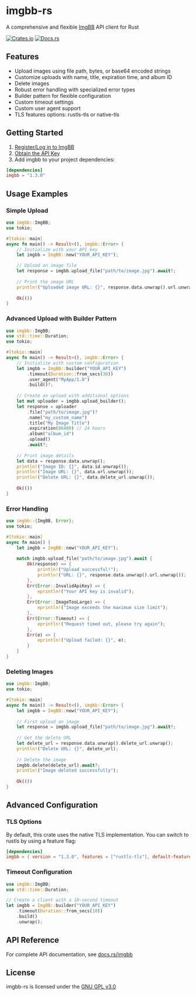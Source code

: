 # imgbb-rs

A comprehensive and flexible [ImgBB](https://imgbb.com/) API client for Rust

[![Crates.io](https://img.shields.io/crates/v/imgbb.svg)](https://crates.io/crates/imgbb)
[![Docs.rs](https://docs.rs/imgbb/badge.svg)](https://docs.rs/imgbb)

## Features

- Upload images using file path, bytes, or base64 encoded strings
- Customize uploads with name, title, expiration time, and album ID
- Delete images
- Robust error handling with specialized error types
- Builder pattern for flexible configuration
- Custom timeout settings
- Custom user agent support
- TLS features options: rustls-tls or native-tls

## Getting Started

1. [Register/Log in to ImgBB](https://imgbb.com/login)
2. [Obtain the API Key](https://api.imgbb.com)
3. Add imgbb to your project dependencies:

```toml
[dependencies]
imgbb = "1.3.0"
```

## Usage Examples

### Simple Upload

```rust
use imgbb::ImgBB;
use tokio;

#[tokio::main]
async fn main() -> Result<(), imgbb::Error> {
    // Initialize with your API key
    let imgbb = ImgBB::new("YOUR_API_KEY");

    // Upload an image file
    let response = imgbb.upload_file("path/to/image.jpg").await?;
    
    // Print the image URL
    println!("Uploaded image URL: {}", response.data.unwrap().url.unwrap());
    
    Ok(())
}
```

### Advanced Upload with Builder Pattern

```rust
use imgbb::ImgBB;
use std::time::Duration;
use tokio;

#[tokio::main]
async fn main() -> Result<(), imgbb::Error> {
    // Initialize with custom configuration
    let imgbb = ImgBB::builder("YOUR_API_KEY")
        .timeout(Duration::from_secs(30))
        .user_agent("MyApp/1.0")
        .build()?;
        
    // Create an upload with additional options
    let mut uploader = imgbb.upload_builder();
    let response = uploader
        .file("path/to/image.jpg")?
        .name("my_custom_name")
        .title("My Image Title")
        .expiration(86400) // 24 hours
        .album("album_id")
        .upload()
        .await?;
        
    // Print image details
    let data = response.data.unwrap();
    println!("Image ID: {}", data.id.unwrap());
    println!("Image URL: {}", data.url.unwrap());
    println!("Delete URL: {}", data.delete_url.unwrap());
    
    Ok(())
}
```

### Error Handling

```rust
use imgbb::{ImgBB, Error};
use tokio;

#[tokio::main]
async fn main() {
    let imgbb = ImgBB::new("YOUR_API_KEY");
    
    match imgbb.upload_file("path/to/image.jpg").await {
        Ok(response) => {
            println!("Upload successful!");
            println!("URL: {}", response.data.unwrap().url.unwrap());
        },
        Err(Error::InvalidApiKey) => {
            eprintln!("Your API key is invalid");
        },
        Err(Error::ImageTooLarge) => {
            eprintln!("Image exceeds the maximum size limit");
        },
        Err(Error::Timeout) => {
            eprintln!("Request timed out, please try again");
        },
        Err(e) => {
            eprintln!("Upload failed: {}", e);
        }
    }
}
```

### Deleting Images

```rust
use imgbb::ImgBB;
use tokio;

#[tokio::main]
async fn main() -> Result<(), imgbb::Error> {
    let imgbb = ImgBB::new("YOUR_API_KEY");
    
    // First upload an image
    let response = imgbb.upload_file("path/to/image.jpg").await?;
    
    // Get the delete URL
    let delete_url = response.data.unwrap().delete_url.unwrap();
    println!("Delete URL: {}", delete_url);
    
    // Delete the image
    imgbb.delete(delete_url).await?;
    println!("Image deleted successfully");
    
    Ok(())
}
```

## Advanced Configuration

### TLS Options

By default, this crate uses the native TLS implementation. You can switch to rustls by using a feature flag:

```toml
[dependencies]
imgbb = { version = "1.3.0", features = ["rustls-tls"], default-features = false }
```

### Timeout Configuration

```rust
use imgbb::ImgBB;
use std::time::Duration;

// Create a client with a 10-second timeout
let imgbb = ImgBB::builder("YOUR_API_KEY")
    .timeout(Duration::from_secs(10))
    .build()
    .unwrap();
```

## API Reference

For complete API documentation, see [docs.rs/imgbb](https://docs.rs/imgbb)

## License

imgbb-rs is licensed under the [GNU GPL v3.0](./LICENSE)
